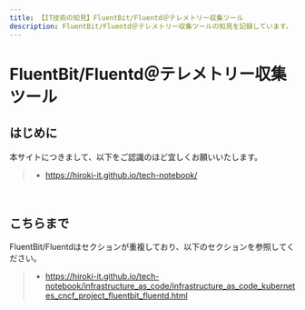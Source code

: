 ```yaml
---
title: 【IT技術の知見】FluentBit/Fluentd＠テレメトリー収集ツール
description: FluentBit/Fluentd＠テレメトリー収集ツールの知見を記録しています。
---
```


# FluentBit/Fluentd＠テレメトリー収集ツール

## はじめに

本サイトにつきまして、以下をご認識のほど宜しくお願いいたします。

> - https://hiroki-it.github.io/tech-notebook/

<br>

## こちらまで

FluentBit/Fluentdはセクションが重複しており、以下のセクションを参照してください。

> - https://hiroki-it.github.io/tech-notebook/infrastructure_as_code/infrastructure_as_code_kubernetes_cncf_project_fluentbit_fluentd.html

<br>
